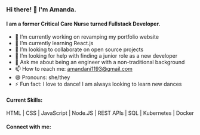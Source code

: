 ### Hi there! 👋 I'm Amanda. 

#### I am a former Critical Care Nurse turned Fullstack Developer.


- 🔭 I’m currently working on revamping my portfolio website
- 🌱 I’m currently learning React.js
- 👯 I’m looking to collaborate on open source projects
- 🤔 I’m looking for help with finding a junior role as a new developer
- 💬 Ask me about being an engineer with a non-traditional background
- 📫 How to reach me: amandani1193@gmail.com
- 😄 Pronouns: she/they
- ⚡ Fun fact: I love to dance! I am always looking to learn new dances

#### Current Skills:
HTML | CSS | JavaScript | Node.JS | REST APIs | SQL | Kubernetes | Docker

#### Connect with me:

